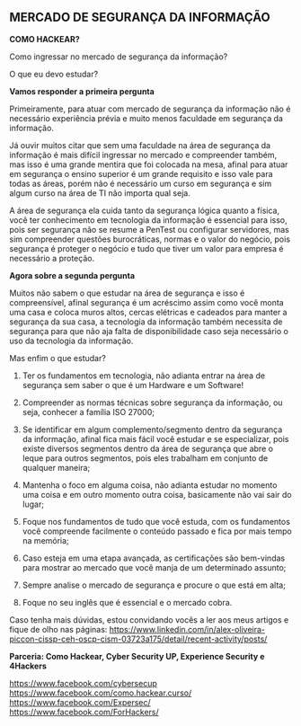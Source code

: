## MERCADO DE SEGURANÇA DA INFORMAÇÃO

**COMO HACKEAR?**

Como ingressar no mercado de segurança da informação?

O que eu devo estudar?

**Vamos responder a primeira pergunta**

Primeiramente, para atuar com mercado de segurança da informação não é necessário experiência prévia e muito menos faculdade em segurança da informação.

Já ouvir muitos citar que sem uma faculdade na área de segurança da informação é mais difícil ingressar no mercado e compreender também, mas isso é uma grande mentira que foi colocada na mesa, afinal para atuar em segurança o ensino superior é um grande requisito e isso vale para todas as áreas, porém não é necessário um curso em segurança e sim algum curso na área de TI não importa qual seja.

A área de segurança ela cuida tanto da segurança lógica quanto a física, você ter conhecimento em tecnologia da informação é essencial para isso, pois ser segurança não se resume a PenTest ou configurar servidores, mas sim compreender questões burocráticas, normas e o valor do negócio, pois segurança é proteger o negócio e tudo que tiver um valor para empresa é necessário a proteção.

**Agora sobre a segunda pergunta**

Muitos não sabem o que estudar na área de segurança e isso é compreensível, afinal segurança é um acréscimo assim como você monta uma casa e coloca muros altos, cercas elétricas e cadeados para manter a segurança da sua casa, a tecnologia da informação também necessita de segurança para que não aja falta de disponibilidade caso seja necessário o uso da tecnologia da informação.

Mas enfim o que estudar?

1. Ter os fundamentos em tecnologia, não adianta entrar na área de segurança sem saber o que é um Hardware e um Software!

2. Compreender as normas técnicas sobre segurança da informação, ou seja, conhecer a família ISO 27000;

3. Se identificar em algum complemento/segmento dentro da segurança da informação, afinal fica mais fácil você estudar e se especializar, pois existe diversos segmentos dentro da área de segurança que abre o leque para outros segmentos, pois eles trabalham em conjunto de qualquer maneira;

4. Mantenha o foco em alguma coisa, não adianta estudar no momento uma coisa e em outro momento outra coisa, basicamente não vai sair do lugar;

5. Foque nos fundamentos de tudo que você estuda, com os fundamentos você compreende facilmente o conteúdo passado e fica por mais tempo na memória;

6. Caso esteja em uma etapa avançada, as certificações são bem-vindas para mostrar ao mercado que você manja de um determinado assunto;

7. Sempre analise o mercado de segurança e procure o que está em alta;

8. Foque no seu inglês que é essencial e o mercado cobra.

Caso tenha mais dúvidas, estou convidando vocês a ler aos meus artigos e fique de olho nas páginas: https://www.linkedin.com/in/alex-oliveira-piccon-cissp-ceh-oscp-cism-03723a175/detail/recent-activity/posts/


**Parceria: Como Hackear, Cyber Security UP, Experience Security e 4Hackers**

https://www.facebook.com/cybersecup
https://www.facebook.com/como.hackear.curso/
https://www.facebook.com/Expersec/
https://www.facebook.com/ForHackers/


